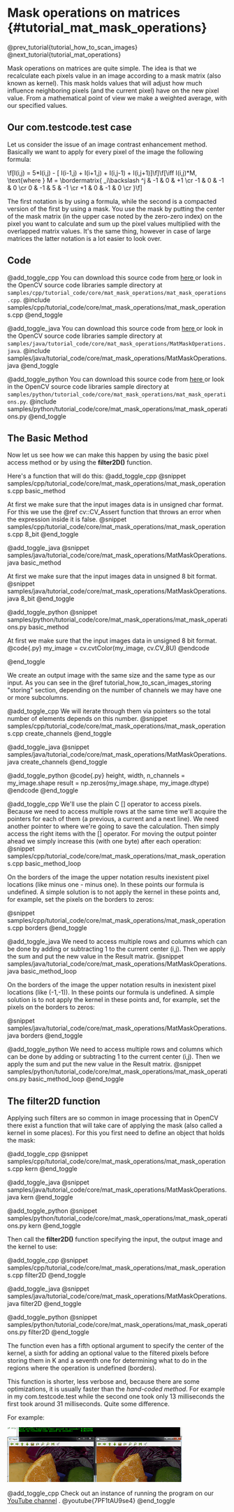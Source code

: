 Mask operations on matrices {#tutorial_mat_mask_operations}
===========================

@prev_tutorial{tutorial_how_to_scan_images}
@next_tutorial{tutorial_mat_operations}

Mask operations on matrices are quite simple. The idea is that we recalculate each pixels value in
an image according to a mask matrix (also known as kernel). This mask holds values that will adjust
how much influence neighboring pixels (and the current pixel) have on the new pixel value. From a
mathematical point of view we make a weighted average, with our specified values.

Our com.testcode.test case
-------------

Let us consider the issue of an image contrast enhancement method. Basically we want to apply for
every pixel of the image the following formula:

\f[I(i,j) = 5*I(i,j) - [ I(i-1,j) + I(i+1,j) + I(i,j-1) + I(i,j+1)]\f]\f[\iff I(i,j)*M, \text{where }
M = \bordermatrix{ _i\backslash ^j  & -1 &  0 & +1 \cr
                     -1 &  0 & -1 &  0 \cr
                      0 & -1 &  5 & -1 \cr
                     +1 &  0 & -1 &  0 \cr
                 }\f]

The first notation is by using a formula, while the second is a compacted version of the first by
using a mask. You use the mask by putting the center of the mask matrix (in the upper case noted by
the zero-zero index) on the pixel you want to calculate and sum up the pixel values multiplied with
the overlapped matrix values. It's the same thing, however in case of large matrices the latter
notation is a lot easier to look over.

Code
----

@add_toggle_cpp
You can download this source code from [here
](https://raw.githubusercontent.com/opencv/opencv/master/samples/cpp/tutorial_code/core/mat_mask_operations/mat_mask_operations.cpp) or look in the
OpenCV source code libraries sample directory at
`samples/cpp/tutorial_code/core/mat_mask_operations/mat_mask_operations.cpp`.
@include samples/cpp/tutorial_code/core/mat_mask_operations/mat_mask_operations.cpp
@end_toggle

@add_toggle_java
You can download this source code from [here
](https://raw.githubusercontent.com/opencv/opencv/master/samples/java/tutorial_code/core/mat_mask_operations/MatMaskOperations.java) or look in the
OpenCV source code libraries sample directory at
`samples/java/tutorial_code/core/mat_mask_operations/MatMaskOperations.java`.
@include samples/java/tutorial_code/core/mat_mask_operations/MatMaskOperations.java
@end_toggle

@add_toggle_python
You can download this source code from [here
](https://raw.githubusercontent.com/opencv/opencv/master/samples/python/tutorial_code/core/mat_mask_operations/mat_mask_operations.py) or look in the
OpenCV source code libraries sample directory at
`samples/python/tutorial_code/core/mat_mask_operations/mat_mask_operations.py`.
@include samples/python/tutorial_code/core/mat_mask_operations/mat_mask_operations.py
@end_toggle

The Basic Method
----------------

Now let us see how we can make this happen by using the basic pixel access method or by using the
**filter2D()** function.

Here's a function that will do this:
@add_toggle_cpp
@snippet samples/cpp/tutorial_code/core/mat_mask_operations/mat_mask_operations.cpp basic_method

At first we make sure that the input images data is in unsigned char format. For this we use the
@ref cv::CV_Assert function that throws an error when the expression inside it is false.
@snippet samples/cpp/tutorial_code/core/mat_mask_operations/mat_mask_operations.cpp 8_bit
@end_toggle

@add_toggle_java
@snippet samples/java/tutorial_code/core/mat_mask_operations/MatMaskOperations.java basic_method

At first we make sure that the input images data in unsigned 8 bit format.
@snippet samples/java/tutorial_code/core/mat_mask_operations/MatMaskOperations.java 8_bit
@end_toggle

@add_toggle_python
@snippet samples/python/tutorial_code/core/mat_mask_operations/mat_mask_operations.py basic_method

At first we make sure that the input images data in unsigned 8 bit format.
@code{.py}
my_image = cv.cvtColor(my_image, cv.CV_8U)
@endcode

@end_toggle

We create an output image with the same size and the same type as our input. As you can see in the
@ref tutorial_how_to_scan_images_storing "storing" section, depending on the number of channels we may have one or more
subcolumns.

@add_toggle_cpp
We will iterate through them via pointers so the total number of elements depends on
this number.
@snippet samples/cpp/tutorial_code/core/mat_mask_operations/mat_mask_operations.cpp create_channels
@end_toggle

@add_toggle_java
@snippet samples/java/tutorial_code/core/mat_mask_operations/MatMaskOperations.java create_channels
@end_toggle

@add_toggle_python
@code{.py}
height, width, n_channels = my_image.shape
result = np.zeros(my_image.shape, my_image.dtype)
@endcode
@end_toggle

@add_toggle_cpp
We'll use the plain C [] operator to access pixels. Because we need to access multiple rows at the
same time we'll acquire the pointers for each of them (a previous, a current and a next line). We
need another pointer to where we're going to save the calculation. Then simply access the right
items with the [] operator. For moving the output pointer ahead we simply increase this (with one
byte) after each operation:
@snippet samples/cpp/tutorial_code/core/mat_mask_operations/mat_mask_operations.cpp basic_method_loop

On the borders of the image the upper notation results inexistent pixel locations (like minus one -
minus one). In these points our formula is undefined. A simple solution is to not apply the kernel
in these points and, for example, set the pixels on the borders to zeros:

@snippet samples/cpp/tutorial_code/core/mat_mask_operations/mat_mask_operations.cpp borders
@end_toggle

@add_toggle_java
We need to access multiple rows and columns which can be done by adding or subtracting 1 to the current center (i,j).
Then we apply the sum and put the new value in the Result matrix.
@snippet samples/java/tutorial_code/core/mat_mask_operations/MatMaskOperations.java basic_method_loop

On the borders of the image the upper notation results in inexistent pixel locations (like (-1,-1)).
In these points our formula is undefined. A simple solution is to not apply the kernel
in these points and, for example, set the pixels on the borders to zeros:

@snippet samples/java/tutorial_code/core/mat_mask_operations/MatMaskOperations.java borders
@end_toggle

@add_toggle_python
We need to access multiple rows and columns which can be done by adding or subtracting 1 to the current center (i,j).
Then we apply the sum and put the new value in the Result matrix.
@snippet samples/python/tutorial_code/core/mat_mask_operations/mat_mask_operations.py basic_method_loop
@end_toggle

The filter2D function
---------------------

Applying such filters are so common in image processing that in OpenCV there exist a function that
will take care of applying the mask (also called a kernel in some places). For this you first need
to define an object that holds the mask:

@add_toggle_cpp
@snippet samples/cpp/tutorial_code/core/mat_mask_operations/mat_mask_operations.cpp kern
@end_toggle

@add_toggle_java
@snippet samples/java/tutorial_code/core/mat_mask_operations/MatMaskOperations.java kern
@end_toggle

@add_toggle_python
@snippet samples/python/tutorial_code/core/mat_mask_operations/mat_mask_operations.py kern
@end_toggle

Then call the **filter2D()** function specifying the input, the output image and the kernel to
use:

@add_toggle_cpp
@snippet samples/cpp/tutorial_code/core/mat_mask_operations/mat_mask_operations.cpp filter2D
@end_toggle

@add_toggle_java
@snippet samples/java/tutorial_code/core/mat_mask_operations/MatMaskOperations.java filter2D
@end_toggle

@add_toggle_python
@snippet samples/python/tutorial_code/core/mat_mask_operations/mat_mask_operations.py filter2D
@end_toggle

The function even has a fifth optional argument to specify the center of the kernel, a sixth
for adding an optional value to the filtered pixels before storing them in K and a seventh one
for determining what to do in the regions where the operation is undefined (borders).

This function is shorter, less verbose and, because there are some optimizations, it is usually faster
than the *hand-coded method*. For example in my com.testcode.test while the second one took only 13
milliseconds the first took around 31 milliseconds. Quite some difference.

For example:

![](images/resultMatMaskFilter2D.png)

@add_toggle_cpp
Check out an instance of running the program on our [YouTube
channel](http://www.youtube.com/watch?v=7PF1tAU9se4) .
@youtube{7PF1tAU9se4}
@end_toggle
